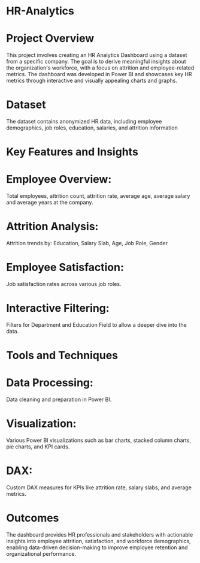 # HR-Analytics

# Project Overview
This project involves creating an HR Analytics Dashboard using a dataset from a specific company. The goal is to derive meaningful insights about the organization's workforce, with a focus on attrition and employee-related metrics. The dashboard was developed in Power BI and showcases key HR metrics through interactive and visually appealing charts and graphs.

# Dataset
The dataset contains anonymized HR data, including employee demographics, job roles, education, salaries, and attrition information

# Key Features and Insights
# Employee Overview:
Total employees, attrition count, attrition rate, average age, average salary and average years at the company.

# Attrition Analysis:
Attrition trends by:
Education, Salary Slab, Age, Job Role, Gender
  
# Employee Satisfaction:
Job satisfaction rates across various job roles.

# Interactive Filtering:
Filters for Department and Education Field to allow a deeper dive into the data.

# Tools and Techniques
# Data Processing:
Data cleaning and preparation in Power BI.

# Visualization:
Various Power BI visualizations such as bar charts, stacked column charts, pie charts, and KPI cards.

# DAX:
Custom DAX measures for KPIs like attrition rate, salary slabs, and average metrics.

# Outcomes
The dashboard provides HR professionals and stakeholders with actionable insights into employee attrition, satisfaction, and workforce demographics, enabling data-driven decision-making to improve employee retention and organizational performance.

